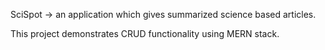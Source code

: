 SciSpot -> an application which gives summarized science based articles.

This project demonstrates CRUD functionality using MERN stack.
